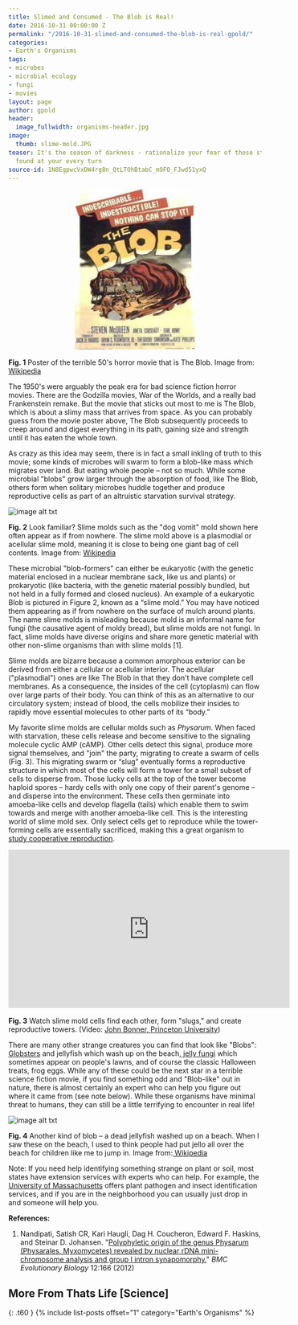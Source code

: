 ```yaml
---
title: Slimed and Consumed - The Blob is Real!
date: 2016-10-31 00:00:00 Z
permalink: "/2016-10-31-slimed-and-consumed-the-blob-is-real-gpold/"
categories:
- Earth's Organisms
tags:
- microbes
- microbial ecology
- fungi
- movies
layout: page
author: gpold
header:
  image_fullwidth: organisms-header.jpg
image:
  thumb: slime-mold.JPG
teaser: It's the season of darkness - rationalize your fear of those strange creatures
  found at your every turn
source-id: 1N8EgpwcVxDW4rg8n_QtLTOhBtabC_m9FO_FJwd51yxQ
---
```


<center><img src="/images/blob-poster.jpg" height="320" width="240"></center>

**Fig. 1** Poster of the terrible 50's horror movie that is The Blob. Image from: [Wikipedia](https://en.wikipedia.org/wiki/The_Blob#/media/File:The_Blob_poster.jpg)


The 1950's were arguably the peak era for bad science fiction horror movies. There are the Godzilla movies, War of the Worlds, and a really bad Frankenstein remake. But the movie that sticks out most to me is The Blob, which is about a slimy mass that arrives from space. As you can probably guess from the movie poster above, The Blob subsequently proceeds to creep around and digest everything in its path, gaining size and strength until it has eaten the whole town.

As crazy as this idea may seem, there is in fact a small inkling of truth to this movie; some kinds of microbes will swarm to form a blob-like mass which migrates over land. But eating whole people – not so much. While some microbial "blobs" grow larger through the absorption of food, like The Blob, others form when solitary microbes huddle together and produce reproductive cells as part of an altruistic starvation survival strategy.

 
![image alt txt](https://upload.wikimedia.org/wikipedia/commons/1/16/Fuligo_septica_bl1.JPG)

**Fig. 2** Look familiar? Slime molds such as the "dog vomit" mold shown here often appear as if from nowhere. The slime mold above is a plasmodial or acellular slime mold, meaning it is close to being one giant bag of cell contents. Image from: [Wikipedia](https://en.wikipedia.org/wiki/Slime_mold)

 

These microbial "blob-formers" can either be eukaryotic (with the genetic material enclosed in a nuclear membrane sack, like us and plants) or prokaryotic (like bacteria, with the genetic material possibly bundled, but not held in a fully formed and closed nucleus). An example of a eukaryotic Blob is pictured in Figure 2, known as a “slime mold.” You may have noticed them appearing as if from nowhere on the surface of mulch around plants. The name slime molds is misleading because mold is an informal name for fungi (the causative agent of moldy bread), but slime molds are not fungi.  In fact, slime molds have diverse origins and share more genetic material with other non-slime organisms than with slime molds  [1].  

Slime molds are bizarre because a common amorphous exterior can be derived from either a cellular or acellular interior. The acellular ("plasmodial") ones are like The Blob in that they don't have complete cell membranes. As a consequence, the insides of the cell (cytoplasm) can flow over large parts of their body. You can think of this as an alternative to our circulatory system; instead of blood, the cells mobilize their insides to rapidly move essential molecules to other parts of its “body.”

My favorite slime molds are cellular molds such as *Physarum*. When faced with starvation, these cells release and become sensitive to the signaling molecule cyclic AMP (cAMP). Other cells detect this signal, produce more signal themselves, and "join" the party, migrating to create a swarm of cells (Fig. 3). This migrating swarm or “slug” eventually forms a reproductive structure in which most of the cells will form a tower for a small subset of cells to disperse from. Those lucky cells at the top of the tower become haploid spores – hardy cells with only one copy of their parent's genome – and disperse into the environment. These cells then germinate into amoeba-like cells and develop flagella (tails) which enable them to swim towards and merge with another amoeba-like cell.  This is the interesting world of slime mold sex. Only select cells get to reproduce while the tower-forming cells are essentially sacrificed, making this a great organism to[ study cooperative reproduction](http://news.nationalgeographic.com/news/2013/01/130110-cheaters-slime-mold-science-weird/).

<iframe width="560" height="315" src="https://www.youtube.com/embed/bkVhLJLG7ug" frameborder="0" allowfullscreen></iframe>

**Fig. 3** Watch slime mold cells find each other, form "slugs," and create reproductive towers. (Video: [John Bonner, Princeton University](https://www.youtube.com/watch?v=bkVhLJLG7ug))

There are many other strange creatures you can find that look like "Blobs":[ Globsters](https://en.wikipedia.org/wiki/Globster) and jellyfish which wash up on the beach,[ jelly fungi](https://en.wikipedia.org/wiki/Myxarium_nucleatum) which sometimes appear on people's lawns, and of course the classic Halloween treats, frog eggs. While any of these could be the next star in a terrible science fiction movie, if you find something odd and "Blob-like" out in nature, there is almost certainly an expert who can help you figure out where it came from (see note below). While these organisms have minimal threat to humans, they can still be a little terrifying to encounter in real life!

![image alt txt](https://upload.wikimedia.org/wikipedia/commons/d/d4/Beached_jellyfish_Ocean_Beach_SF.JPG)

**Fig. 4** Another kind of blob – a dead jellyfish washed up on a beach. When I saw these on the beach, I used to think people had put jello all over the beach for children like me to jump in. Image from:[ Wikipedia](https://upload.wikimedia.org/wikipedia/commons/d/d4/Beached_jellyfish_Ocean_Beach_SF.JPG)

Note: If you need help identifying something strange on plant or soil, most states have extension services with experts who can help. For example, the [University of Massachusetts](https://ag.umass.edu/quick-guide-to-extension-agriculture-and-commercial-horticulture-resources) offers plant pathogen and insect identification services, and if you are in the neighborhood you can usually just drop in and someone will help you. 

**References:**

1. Nandipati, Satish CR, Kari Haugli, Dag H. Coucheron, Edward F. Haskins, and Steinar D. Johansen. "[Polyphyletic origin of the genus Physarum (Physarales, Myxomycetes) revealed by nuclear rDNA mini-chromosome analysis and group I intron synapomorphy.](http://bmcevolbiol.biomedcentral.com/articles/10.1186/1471-2148-12-166)" *BMC Evolutionary Biology* 12:166 (2012)

## More From Thats Life [Science]
{: .t60 }
{% include list-posts offset="1" category="Earth's Organisms" %}
